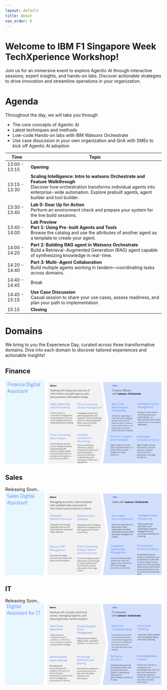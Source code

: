 ```yaml
---
layout: default
title: About
nav_order: 0
---
```


# Welcome to IBM F1 Singapore Week TechXperience Workshop!
Join us for an immersive event to explore Agentic AI through interactive sessions, expert insights, and hands-on labs. Discover actionable strategies to drive innovation and streamline operations in your organization.

# Agenda 
Throughout the day, we will take you through 
 - The core concepts of Agentic AI 
 - Latest techniques and methods
 - Low-code Hands-on labs with IBM Watsonx Orchestrate
 - Use case disucssion in your own organization and QnA with SMEs to kick off Agentic AI adoption 

|     Time                 |     Topic                                                                                                                                                                                                                                  |
|--------------------------|--------------------------------------------------------------------------------------------------------------------------------------------------------------------------------------------------------------------------------------------|
|     13:00 - 13:15        |     **Opening**                                                                                                                                                                                                                            |
|     13:15 - 13:30        |     **Scaling Intelligence: Intro to watsonx Orchestrate and Feature Walkthrough**<br>Discover how orchestration transforms individual agents into enterprise-wide   automation. Explore prebuilt agents, agent builder and tool builder.  |
|     13:30 - 13:40        |     **Lab 0: Gear Up for Action**<br>Perform an environment check and prepare your system for the live build sessions.                                                                                                                     |
|     13:40 - 14:00        |     **Lab Preview**<br>**Part 1: Using Pre-built Agents and Tools**<br>Browse the catalog and use the   attributes of another agent as a template to create your agent.                                                                    |
|     14:00 - 14:20        |     **Part 2: Building RAG agent in Watsonx Orchestrate**<br>Build a Retrieval-Augmented Generation (RAG) agent capable of synthesizing knowledge in real-time.                                                                            |
|     14:20 - 14:40        |     **Part 3: Multi-Agent Collaboration**<br>Build multiple agents working in tandem—coordinating tasks across domains.                                                                                                                    |
|     14:40 - 14:45        |     Break                                                                                                                                                                                                                                  |
|     14:45 - 15:15        |     **Use Case Discussion**<br>Casual session to share your use cases, assess readiness, and plan your path to implementation                                                                                                              |
|     15:15                |     **Closing**                                                                                                                                                                                                                            |

# Domains
We bring to you the Experience Day, curated across three transformative domains. Dive into each domain to discover tailored experiences and actionable insights!

## Finance
![alt text](imgs/imgs_intro/finance_domain.png)

## Sales
Releasing Soon..
![alt text](imgs/imgs_intro/sales_domain.png)

## IT 
Releasing Soon..
![alt text](imgs/imgs_intro/it_domain.png)


<!-- This is the base Jekyll theme. You can find out more info about customizing your Jekyll theme, as well as basic Jekyll usage documentation at [jekyllrb.com](https://jekyllrb.com/)

You can find the source code for Minima at GitHub:
[jekyll][jekyll-organization] /
[minima](https://github.com/jekyll/minima)

You can find the source code for Jekyll at GitHub:
[jekyll][jekyll-organization] /
[jekyll](https://github.com/jekyll/jekyll)


[jekyll-organization]: https://github.com/jekyll -->
